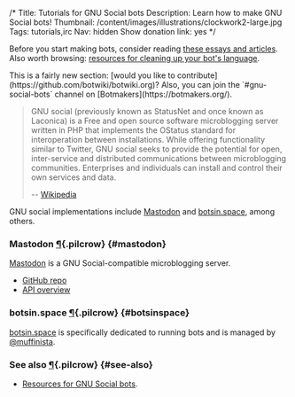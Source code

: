 /*
Title: Tutorials for GNU Social bots
Description: Learn how to make GNU Social bots!
Thumbnail: /content/images/illustrations/clockwork2-large.jpg
Tags: tutorials,irc
Nav: hidden
Show donation link: yes
*/


<div class="note">
  <p>
    Before you start making bots, consider reading <a href="/articles/bot-ethics">these essays and articles</a>. Also worth browsing: <a href="/resources/libraries-frameworks/#language">resources for cleaning up your bot's language</a>.
  </p>
</div>

<div class="note" markdown="1">
This is a fairly new section: [would you like to contribute](https://github.com/botwiki/botwiki.org)? Also, you can join the `#gnu-social-bots` channel on [Botmakers](https://botmakers.org/).
</div>

> GNU social (previously known as StatusNet and once known as Laconica) is a Free and open source software microblogging server written in PHP that implements the OStatus standard for interoperation between installations. While offering functionality similar to Twitter, GNU social seeks to provide the potential for open, inter-service and distributed communications between microblogging communities. Enterprises and individuals can install and control their own services and data.
>
> -- [Wikipedia](https://en.wikipedia.org/wiki/GNU_social)

GNU social implementations include [Mastodon](https://mastodon.social/) and [botsin.space](https://botsin.space/), among others. 


### Mastodon [¶](#mastodon){.pilcrow} {#mastodon}

[Mastodon](https://mastodon.social/) is a GNU Social-compatible microblogging server.

- [GitHub repo](https://github.com/tootsuite/mastodon/)
- [API overview](https://github.com/tootsuite/documentation/blob/master/Using-the-API/API.md)


### botsin.space [¶](#botsinspace){.pilcrow} {#botsinspace}

[botsin.space](https://botsin.space/) is specifically dedicated to running bots and is managed by [@muffinista](https://twitter.com/muffinista).



### See also [¶](#see-also){.pilcrow} {#see-also}

- [Resources for GNU Social bots](/resources/gnu-social-bots).
